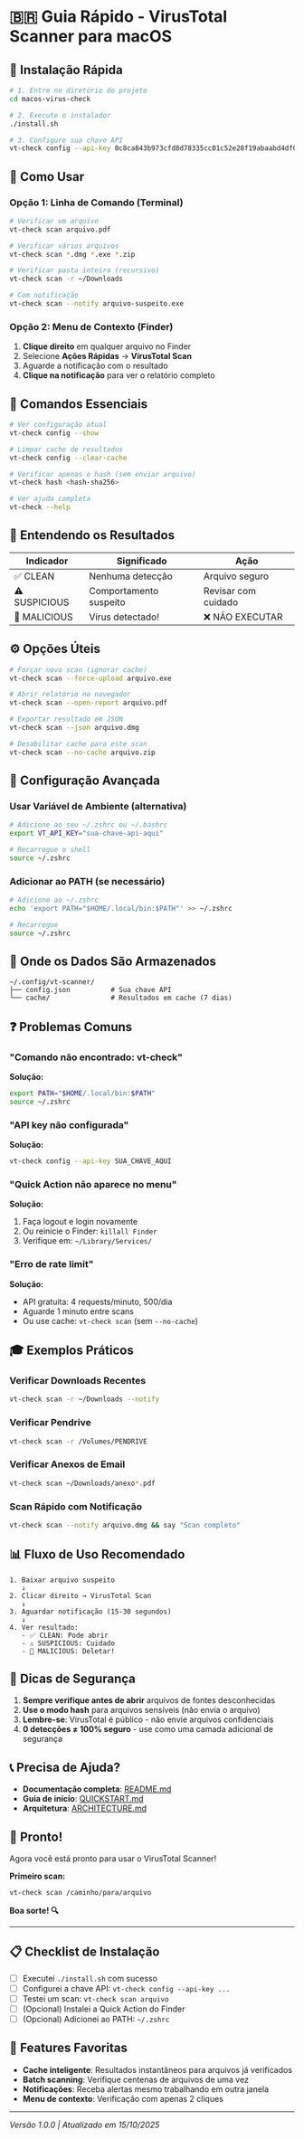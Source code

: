 # 🇧🇷 Guia Rápido - VirusTotal Scanner para macOS

## 🚀 Instalação Rápida

```bash
# 1. Entre no diretório do projeto
cd macos-virus-check

# 2. Execute o instalador
./install.sh

# 3. Configure sua chave API
vt-check config --api-key 0c8ca843b973cfd8d78335cc01c52e28f19abaabd4df031b1b5ce353b883839a
```

## 📱 Como Usar

### Opção 1: Linha de Comando (Terminal)

```bash
# Verificar um arquivo
vt-check scan arquivo.pdf

# Verificar vários arquivos
vt-check scan *.dmg *.exe *.zip

# Verificar pasta inteira (recursivo)
vt-check scan -r ~/Downloads

# Com notificação
vt-check scan --notify arquivo-suspeito.exe
```

### Opção 2: Menu de Contexto (Finder)

1. **Clique direito** em qualquer arquivo no Finder
2. Selecione **Ações Rápidas** → **VirusTotal Scan**
3. Aguarde a notificação com o resultado
4. **Clique na notificação** para ver o relatório completo

## 🎯 Comandos Essenciais

```bash
# Ver configuração atual
vt-check config --show

# Limpar cache de resultados
vt-check config --clear-cache

# Verificar apenas o hash (sem enviar arquivo)
vt-check hash <hash-sha256>

# Ver ajuda completa
vt-check --help
```

## 🚦 Entendendo os Resultados

| Indicador | Significado | Ação |
|-----------|-------------|------|
| ✅ CLEAN | Nenhuma detecção | Arquivo seguro |
| ⚠️ SUSPICIOUS | Comportamento suspeito | Revisar com cuidado |
| 🚨 MALICIOUS | Vírus detectado! | ❌ NÃO EXECUTAR |

## ⚙️ Opções Úteis

```bash
# Forçar novo scan (ignorar cache)
vt-check scan --force-upload arquivo.exe

# Abrir relatório no navegador
vt-check scan --open-report arquivo.pdf

# Exportar resultado em JSON
vt-check scan --json arquivo.dmg

# Desabilitar cache para este scan
vt-check scan --no-cache arquivo.zip
```

## 🔧 Configuração Avançada

### Usar Variável de Ambiente (alternativa)

```bash
# Adicione ao seu ~/.zshrc ou ~/.bashrc
export VT_API_KEY="sua-chave-api-aqui"

# Recarregue o shell
source ~/.zshrc
```

### Adicionar ao PATH (se necessário)

```bash
# Adicione ao ~/.zshrc
echo 'export PATH="$HOME/.local/bin:$PATH"' >> ~/.zshrc

# Recarregue
source ~/.zshrc
```

## 📍 Onde os Dados São Armazenados

```
~/.config/vt-scanner/
├── config.json          # Sua chave API
└── cache/               # Resultados em cache (7 dias)
```

## ❓ Problemas Comuns

### "Comando não encontrado: vt-check"

**Solução:**
```bash
export PATH="$HOME/.local/bin:$PATH"
source ~/.zshrc
```

### "API key não configurada"

**Solução:**
```bash
vt-check config --api-key SUA_CHAVE_AQUI
```

### "Quick Action não aparece no menu"

**Solução:**
1. Faça logout e login novamente
2. Ou reinicie o Finder: `killall Finder`
3. Verifique em: `~/Library/Services/`

### "Erro de rate limit"

**Solução:**
- API gratuita: 4 requests/minuto, 500/dia
- Aguarde 1 minuto entre scans
- Ou use cache: `vt-check scan` (sem `--no-cache`)

## 🎓 Exemplos Práticos

### Verificar Downloads Recentes
```bash
vt-check scan -r ~/Downloads --notify
```

### Verificar Pendrive
```bash
vt-check scan -r /Volumes/PENDRIVE
```

### Verificar Anexos de Email
```bash
vt-check scan ~/Downloads/anexo*.pdf
```

### Scan Rápido com Notificação
```bash
vt-check scan --notify arquivo.dmg && say "Scan completo"
```

## 📊 Fluxo de Uso Recomendado

```
1. Baixar arquivo suspeito
   ↓
2. Clicar direito → VirusTotal Scan
   ↓
3. Aguardar notificação (15-30 segundos)
   ↓
4. Ver resultado:
   - ✅ CLEAN: Pode abrir
   - ⚠️ SUSPICIOUS: Cuidado
   - 🚨 MALICIOUS: Deletar!
```

## 🔐 Dicas de Segurança

1. **Sempre verifique antes de abrir** arquivos de fontes desconhecidas
2. **Use o modo hash** para arquivos sensíveis (não envia o arquivo)
3. **Lembre-se**: VirusTotal é público - não envie arquivos confidenciais
4. **0 detecções ≠ 100% seguro** - use como uma camada adicional de segurança

## 📞 Precisa de Ajuda?

- **Documentação completa**: [README.md](README.md)
- **Guia de início**: [QUICKSTART.md](QUICKSTART.md)
- **Arquitetura**: [ARCHITECTURE.md](ARCHITECTURE.md)

## 🎉 Pronto!

Agora você está pronto para usar o VirusTotal Scanner!

**Primeiro scan:**
```bash
vt-check scan /caminho/para/arquivo
```

**Boa sorte! 🔍**

---

## 📋 Checklist de Instalação

- [ ] Executei `./install.sh` com sucesso
- [ ] Configurei a chave API: `vt-check config --api-key ...`
- [ ] Testei um scan: `vt-check scan arquivo`
- [ ] (Opcional) Instalei a Quick Action do Finder
- [ ] (Opcional) Adicionei ao PATH: `~/.zshrc`

## 🌟 Features Favoritas

- **Cache inteligente**: Resultados instantâneos para arquivos já verificados
- **Batch scanning**: Verifique centenas de arquivos de uma vez
- **Notificações**: Receba alertas mesmo trabalhando em outra janela
- **Menu de contexto**: Verificação com apenas 2 cliques

---

*Versão 1.0.0 | Atualizado em 15/10/2025*
